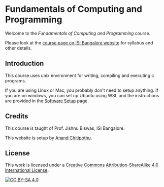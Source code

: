 # Fundamentals of Computing and Programming

Welcome to the _Fundamentals of Computing and Programming_ course.

Please look at the [course page on ISI Bangalore website][1] for syllabus and other details.

[1]: https://www.isibang.ac.in/~adean/infsys/database/Bmath/FCP.html

## Introduction

This course uses unix environment for writing, compiling and executing c programs.

If you are using Linux or Mac, you probably don't need to setup anything. If you are on windows, you can set up Ubuntu using WSL and the instructions are provided in the [Software Setup](setup.md) page.


## Credits

This course is taught of Prof. Jishnu Biswas, ISI Bangalore.

This website is setup by [Anand Chitipothu](https://anandology.com/).

## License

This work is licensed under a
[Creative Commons Attribution-ShareAlike 4.0 International License][cc-by-sa].

[![CC BY-SA 4.0][cc-by-sa-image]][cc-by-sa]

[cc-by-sa]: http://creativecommons.org/licenses/by-sa/4.0/
[cc-by-sa-image]: https://licensebuttons.net/l/by-sa/4.0/88x31.png
